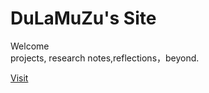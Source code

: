 # DuLaMuZu's Site

Welcome  
projects, research notes,reflections，beyond.

 [Visit](https://dulamuzu.github.io)
